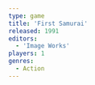 ```yaml
---
type: game
title: 'First Samurai'
released: 1991
editors: 
  - 'Image Works'
players: 1
genres:
  - Action
---
```

